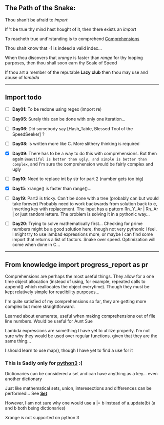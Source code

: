 ## The Path of the Snake:

Thou shan't be afraid to *import*

If 't be true thy mind hast hought of it, then there exists an *import*

To reacheth true und'rstanding is to comprehend [Comprehensions][0]

Thou shalt know that -1 is indeed a valid index...

When thou discovers that *xrange* is faster than *range* for thy looping purposes, then thou shall soon earn thy Scale of Speed

If thou art a member of the reputable **Lazy club** then thou may use and abuse of *lambda*

----

## Import todo

- [ ] **Day01**: To be redone using regex (import re)
- [ ] **Day05**: Surely this can be done with only one iteration...
- [ ] **Day06**: Did somebody say [Hash_Table, Blessed Tool of the SpeedSeeker] ?
- [ ] **Day08**: is written more like C. More slithery thinking is required
- [x] **Day09**: There has to be a way to do this with comprehensions. But then again `Beautiful is better than ugly, and simple is better than complex`, and I'm sure the comprehension would be fairly complex and ugly
- [ ] **Day10**: Need to replace int by str for part 2 (number gets too big)
- [x] **Day15**: xrange() is faster than range()...

- [ ] **Day19**: Part2 is tricky. Can't be done with a tree (probably can but would take forever) Probably need to work backwards from solution back to e, inverting key with replacement. The input has a
pattern Rn..Y..Ar | Rn..Ar | or just random letters. The problem is solving it in a pythonic way...

- [ ] **Day20**: Trying to solve mathematically first... Checking for prime numbers might be a good solution here, though not very pythonic I feel. I might try to use lambad expressions more, or maybe I can
find some import that returns a list of factors. Snake over speed. Optimization will come when done in C...
---

## From knowledge import progress_report as pr

Comprehensions are perhaps the most useful things. They allow for a one time object allocation (instead of using, for example, repeated calls to append() which reallocates the object everytime). Though they must be kept relatively simple for readibility purposes...

I'm quite satisfied of my comprehensions so far, they are getting more complex but more straightforward.

Learned about enumerate, useful when making comprehensions out of file line numbers. Would be useful for Aunt Sue

Lambda expressions are something I have yet to utilize properly. I'm not sure why they would be used over regular functions. given that they are the same thing...

I should learn to use map(), though I have yet to find a use for it

### This is Sadly only for [python3][2] :(
Dictionaries can be considered a set and can have anything as a key... even another dictionary

Just like mathematical sets, union, interesections and differences can be performed... See **[Set][1]**

However, I am not sure why one would use a |= b instead of a.update(b) (a and b both being dictionaries)

Xrange is not supported on python 3





[0]:https://docs.python.org/3/tutorial/datastructures.html?highlight=comprehension#list-comprehensions
[1]:https://docs.python.org/2/library/sets.html
[2]:https://www.python.org/dev/peps/pep-0584/#major-objections
